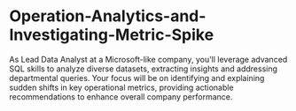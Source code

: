 # Operation-Analytics-and-Investigating-Metric-Spike
As Lead Data Analyst at a Microsoft-like company, you'll leverage advanced SQL skills to analyze diverse datasets, extracting insights and addressing departmental queries. Your focus will be on identifying and explaining sudden shifts in key operational metrics, providing actionable recommendations to enhance overall company performance.
